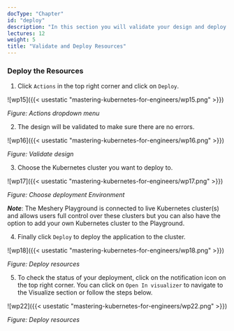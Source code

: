 ```yaml
---
docType: "Chapter"
id: "deploy"
description: "In this section you will validate your design and deploy the resources to a Kubernetes cluster"
lectures: 12
weight: 5
title: "Validate and Deploy Resources"
---
```


### **Deploy the Resources**

1. Click `Actions` in the top right corner and click on `Deploy`.

![wp15]({{< usestatic "mastering-kubernetes-for-engineers/wp15.png" >}})

_Figure: Actions dropdown menu_

2. The design will be validated to make sure there are no errors.

![wp16]({{< usestatic "mastering-kubernetes-for-engineers/wp16.png" >}})

_Figure: Validate design_

3. Choose the Kubernetes cluster you want to deploy to.

![wp17]({{< usestatic "mastering-kubernetes-for-engineers/wp17.png" >}})

_Figure: Choose deployment Environment_

**_Note_**: The Meshery Playground is connected to live Kubernetes cluster(s) and allows users full control over these clusters but you can also have the option to add your own Kubernetes cluster to the Playground.

4. Finally click `Deploy` to deploy the application to the cluster.

![wp18]({{< usestatic "mastering-kubernetes-for-engineers/wp18.png" >}})

_Figure: Deploy resources_

5. To check the status of your deployment, click on the notification icon on the top right corner. You can click on `Open In visualizer` to navigate to the Visualize section or follow the steps below.

![wp22]({{< usestatic "mastering-kubernetes-for-engineers/wp22.png" >}})

_Figure: Deploy resources_

